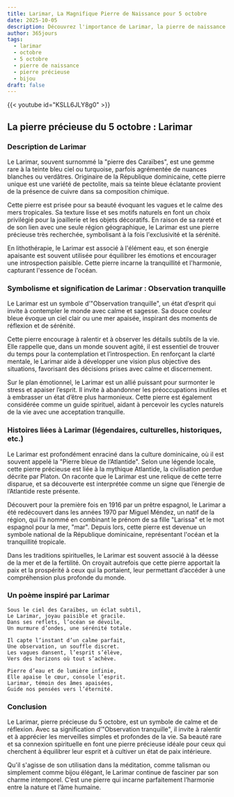 ```yaml
---
title: Larimar, La Magnifique Pierre de Naissance pour 5 octobre
date: 2025-10-05
description: Découvrez l'importance de Larimar, la pierre de naissance du 5 octobre qui symbolise Observation tranquille. Laissez sa beauté et sa signification illuminer votre journée.
author: 365jours
tags:
  - larimar
  - octobre
  - 5 octobre
  - pierre de naissance
  - pierre précieuse
  - bijou
draft: false
---
```


{{< youtube id="KSLL6JLY8g0" >}}

## La pierre précieuse du 5 octobre : Larimar

### Description de Larimar

Le Larimar, souvent surnommé la "pierre des Caraïbes", est une gemme rare à la teinte bleu ciel ou turquoise, parfois agrémentée de nuances blanches ou verdâtres. Originaire de la République dominicaine, cette pierre unique est une variété de pectolite, mais sa teinte bleue éclatante provient de la présence de cuivre dans sa composition chimique.

Cette pierre est prisée pour sa beauté évoquant les vagues et le calme des mers tropicales. Sa texture lisse et ses motifs naturels en font un choix privilégié pour la joaillerie et les objets décoratifs. En raison de sa rareté et de son lien avec une seule région géographique, le Larimar est une pierre précieuse très recherchée, symbolisant à la fois l'exclusivité et la sérénité.

En lithothérapie, le Larimar est associé à l'élément eau, et son énergie apaisante est souvent utilisée pour équilibrer les émotions et encourager une introspection paisible. Cette pierre incarne la tranquillité et l'harmonie, capturant l'essence de l'océan.

### Symbolisme et signification de Larimar : Observation tranquille

Le Larimar est un symbole d’"Observation tranquille", un état d’esprit qui invite à contempler le monde avec calme et sagesse. Sa douce couleur bleue évoque un ciel clair ou une mer apaisée, inspirant des moments de réflexion et de sérénité.

Cette pierre encourage à ralentir et à observer les détails subtils de la vie. Elle rappelle que, dans un monde souvent agité, il est essentiel de trouver du temps pour la contemplation et l’introspection. En renforçant la clarté mentale, le Larimar aide à développer une vision plus objective des situations, favorisant des décisions prises avec calme et discernement.

Sur le plan émotionnel, le Larimar est un allié puissant pour surmonter le stress et apaiser l’esprit. Il invite à abandonner les préoccupations inutiles et à embrasser un état d’être plus harmonieux. Cette pierre est également considérée comme un guide spirituel, aidant à percevoir les cycles naturels de la vie avec une acceptation tranquille.

### Histoires liées à Larimar (légendaires, culturelles, historiques, etc.)

Le Larimar est profondément enraciné dans la culture dominicaine, où il est souvent appelé la "Pierre bleue de l’Atlantide". Selon une légende locale, cette pierre précieuse est liée à la mythique Atlantide, la civilisation perdue décrite par Platon. On raconte que le Larimar est une relique de cette terre disparue, et sa découverte est interprétée comme un signe que l’énergie de l’Atlantide reste présente.

Découvert pour la première fois en 1916 par un prêtre espagnol, le Larimar a été redécouvert dans les années 1970 par Miguel Méndez, un natif de la région, qui l’a nommé en combinant le prénom de sa fille "Larissa" et le mot espagnol pour la mer, "mar". Depuis lors, cette pierre est devenue un symbole national de la République dominicaine, représentant l'océan et la tranquillité tropicale.

Dans les traditions spirituelles, le Larimar est souvent associé à la déesse de la mer et de la fertilité. On croyait autrefois que cette pierre apportait la paix et la prospérité à ceux qui la portaient, leur permettant d’accéder à une compréhension plus profonde du monde.

### Un poème inspiré par Larimar

	Sous le ciel des Caraïbes, un éclat subtil,  
	Le Larimar, joyau paisible et gracile.  
	Dans ses reflets, l’océan se dévoile,  
	Un murmure d’ondes, une sérénité totale.
	
	Il capte l’instant d’un calme parfait,  
	Une observation, un souffle discret.  
	Les vagues dansent, l’esprit s’élève,  
	Vers des horizons où tout s’achève.
	
	Pierre d’eau et de lumière infinie,  
	Elle apaise le cœur, console l’esprit.  
	Larimar, témoin des âmes apaisées,  
	Guide nos pensées vers l’éternité.

### Conclusion

Le Larimar, pierre précieuse du 5 octobre, est un symbole de calme et de réflexion. Avec sa signification d’"Observation tranquille", il invite à ralentir et à apprécier les merveilles simples et profondes de la vie. Sa beauté rare et sa connexion spirituelle en font une pierre précieuse idéale pour ceux qui cherchent à équilibrer leur esprit et à cultiver un état de paix intérieure.

Qu'il s'agisse de son utilisation dans la méditation, comme talisman ou simplement comme bijou élégant, le Larimar continue de fasciner par son charme intemporel. C’est une pierre qui incarne parfaitement l’harmonie entre la nature et l’âme humaine.